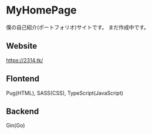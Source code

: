 # MyHomePage
僕の自己紹介(ポートフォリオ)サイトです。
まだ作成中です。

## Website
https://2314.tk/

## Flontend
Pug(HTML), SASS(CSS), TypeScript(JavaScript)

## Backend
Gin(Go)